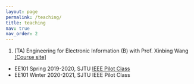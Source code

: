 ```yaml
---
layout: page
permalink: /teaching/
title: teaching
nav: true
nav_order: 2
---
```


1. (TA) Engineering for Electronic Information (B) with Prof. Xinbing Wang  [[Course site]](https://www.cs.sjtu.edu.cn/~wang-xb/ieei/index.html)
-  EE101 Spring 2019-2020, SJTU [IEEE Pilot Class](https://english.seiee.sjtu.edu.cn/english/info/8338.htm)
-  EE101 Winter 2020-2021, SJTU IEEE Pilot Class
